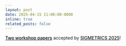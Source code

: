```yaml
---
layout: post
date: 2025-04-15 11:00:00-0000
inline: true
related_posts: false
---
```


<a href="https://arxiv.org/abs/2504.11569" style="font-weight: 500; color: black;">Two workshop papers</a> accepted by <a href="https://www.sigmetrics.org/sigmetrics2025/" style="font-weight: 500;">SIGMETRICS 2025</a>!